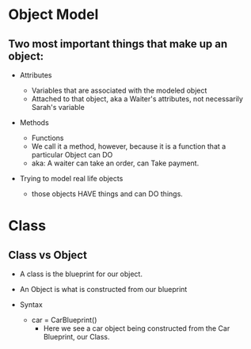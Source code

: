 # Object Model

## Two most important things that make up an object:

- Attributes

  - Variables that are associated with the modeled object
  - Attached to that object, aka a Waiter's attributes, not necessarily Sarah's variable

- Methods

  - Functions
  - We call it a method, however, because it is a function that a particular Object can DO
  - aka: A waiter can take an order, can Take payment.

- Trying to model real life objects
  - those objects HAVE things and can DO things.

# Class

## Class vs Object

- A class is the blueprint for our object.

- An Object is what is constructed from our blueprint

- Syntax

  - car = CarBlueprint()
    - Here we see a car object being constructed from the Car Blueprint, our Class.
